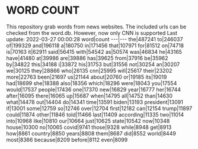 # WORD COUNT
This repository grab words from news websites. The included urls can be checked from the word.db.
However, now only CNN is supported
Last update: 2022-03-27 00:00:28
word|count
---|---
the|487241
to|246037
of|199329
and|196118
a|180750
in|171456
that|107971
for|81512
on|74718
is|70163
it|62911
said|56415
with|54542
as|50574
was|46834
he|43165
have|41480
at|39986
are|39886
has|39625
from|37916
be|35962
by|34822
this|34188
i|33872
his|31753
but|31556
not|30254
an|30207
we|30125
they|28866
who|26135
cnn|25995
will|25617
their|23202
more|22763
been|21697
us|21144
about|20760
or|19185
its|19019
had|18699
she|18388
also|18356
which|18296
were|18043
you|17554
would|17537
people|17436
one|17370
new|16829
year|16777
her|16744
after|16095
there|16065
up|15687
when|14795
all|14752
than|14630
what|14478
out|14404
do|14341
time|13591
biden|13193
president|13091
if|13001
some|12759
so|12746
over|12704
first|12182
can|12154
trump|11897
could|11874
other|11846
told|11466
last|11409
according|11335
two|11014
into|10968
like|10810
our|10664
just|10625
state|10542
now|10348
house|10300
no|10065
covid|9741
those|9328
while|8948
get|8913
how|8861
country|8850
years|8808
them|8687
did|8552
world|8449
most|8366
because|8209
before|8112
even|8099

